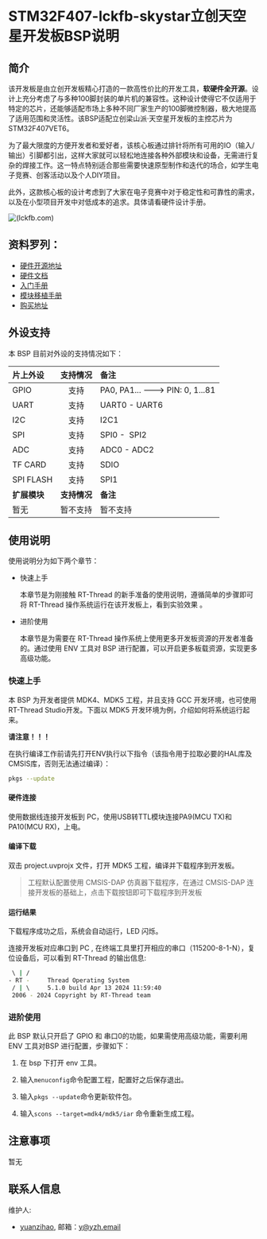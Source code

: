 # STM32F407-lckfb-skystar立创天空星开发板BSP说明

## 简介

该开发板是由立创开发板精心打造的一款高性价比的开发工具，**软硬件全开源**。设计上充分考虑了与多种100脚封装的单片机的兼容性。这种设计使得它不仅适用于特定的芯片，还能够适配市场上多种不同厂家生产的100脚微控制器，极大地提高了适用范围和灵活性。该BSP适配立创梁山派·天空星开发板的主控芯片为STM32F407VET6。

为了最大限度的方便开发者和爱好者，该核心板通过排针将所有可用的IO（输入/输出）引脚都引出，这样大家就可以轻松地连接各种外部模块和设备，无需进行复杂的焊接工作。这一特点特别适合那些需要快速原型制作和迭代的场合，如学生电子竞赛、创客活动以及个人DIY项目。

此外，这款核心板的设计考虑到了大家在电子竞赛中对于稳定性和可靠性的需求，以及在小型项目开发中对低成本的追求。具体请看硬件设计手册。

![[(lckfb.com)](https://lckfb.com/project/detail/lckfb-lspi-skystar-stm32f407vet6-lite?param=baseInfo)](figures/board.png)

## 资料罗列：

* [硬件开源地址](https://oshwhub.com/li-chuang-kai-fa-ban/li-chuang-liang-shan-pai-tian-kong-xing-kai-fa-ban)
* [硬件文档](https://lceda001.feishu.cn/wiki/D4cqwUkiTi6723knO2cczSThnYb)
* [入门手册](https://lceda001.feishu.cn/wiki/Zawdwg0laig3Qnk2XuxcKrQRn2g)
* [模块移植手册](https://lceda001.feishu.cn/wiki/GySKwn3jMitXbAkhX0GcDjtBnQd)
* [购买地址](https://lckfb.com/project/detail/lckfb-lspi-skystar-stm32f407vet6-lite?param=baseInfo)

## 外设支持

本 BSP 目前对外设的支持情况如下：

| **片上外设** | **支持情况** | **备注**                        |
| :----------- | :----------: | :------------------------------ |
| GPIO         |     支持     | PA0, PA1... ---> PIN: 0, 1...81 |
| UART         |     支持     | UART0 - UART6                   |
| I2C          |     支持     | I2C1                            |
| SPI          |     支持     | SPI0 -  SPI2                    |
| ADC          |     支持     | ADC0 - ADC2                     |
| TF CARD      |     支持     | SDIO                            |
| SPI FLASH    |     支持     | SPI1                            |
| **扩展模块** | **支持情况** | **备注**                        |
| 暂无         |   暂不支持   | 暂不支持                        |

## 使用说明

使用说明分为如下两个章节：

- 快速上手
  
  本章节是为刚接触 RT-Thread 的新手准备的使用说明，遵循简单的步骤即可将 RT-Thread 操作系统运行在该开发板上，看到实验效果 。

- 进阶使用
  
  本章节是为需要在 RT-Thread 操作系统上使用更多开发板资源的开发者准备的。通过使用 ENV 工具对 BSP 进行配置，可以开启更多板载资源，实现更多高级功能。

### 快速上手

本 BSP 为开发者提供 MDK4、MDK5 工程，并且支持 GCC 开发环境，也可使用RT-Thread Studio开发。下面以 MDK5 开发环境为例，介绍如何将系统运行起来。

**请注意！！！**

在执行编译工作前请先打开ENV执行以下指令（该指令用于拉取必要的HAL库及CMSIS库，否则无法通过编译）：

```bash
pkgs --update
```

#### 硬件连接

使用数据线连接开发板到 PC，使用USB转TTL模块连接PA9(MCU TX)和PA10(MCU RX)，上电。

#### 编译下载

双击 project.uvprojx 文件，打开 MDK5 工程，编译并下载程序到开发板。

> 工程默认配置使用 CMSIS-DAP 仿真器下载程序，在通过 CMSIS-DAP 连接开发板的基础上，点击下载按钮即可下载程序到开发板

#### 运行结果

下载程序成功之后，系统会自动运行，LED 闪烁。

连接开发板对应串口到 PC , 在终端工具里打开相应的串口（115200-8-1-N），复位设备后，可以看到 RT-Thread 的输出信息:

```bash
 \ | /
- RT -     Thread Operating System
 / | \     5.1.0 build Apr 13 2024 11:59:40
 2006 - 2024 Copyright by RT-Thread team

```

### 进阶使用

此 BSP 默认只开启了 GPIO 和 串口0的功能，如果需使用高级功能，需要利用 ENV 工具对BSP 进行配置，步骤如下：

1. 在 bsp 下打开 env 工具。

2. 输入`menuconfig`命令配置工程，配置好之后保存退出。

3. 输入`pkgs --update`命令更新软件包。

4. 输入`scons --target=mdk4/mdk5/iar` 命令重新生成工程。

## 注意事项

暂无

## 联系人信息

维护人:

- [yuanzihao](https://github.com/zihao-yuan/), 邮箱：[y@yzh.email](mailto:y@yzh.email)